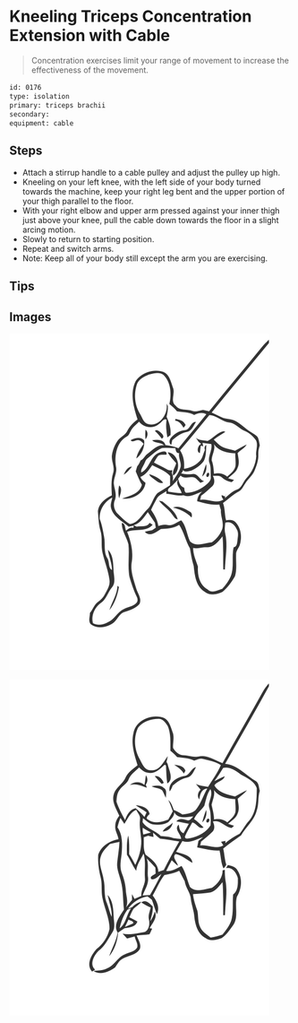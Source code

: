 # Kneeling Triceps Concentration Extension with Cable

> Concentration exercises limit your range of movement to increase the effectiveness of the movement.

``` 
id: 0176 
type: isolation 
primary: triceps brachii 
secondary:  
equipment: cable 
``` 


## Steps


 - Attach a stirrup handle to a cable pulley and adjust the pulley up high.
 - Kneeling on your left knee, with the left side of your body turned towards the machine, keep your right leg bent and the upper portion of your thigh parallel to the floor.
 - With your right elbow and upper arm pressed against your inner thigh just above your knee, pull the cable down towards the floor in a slight arcing motion.
 - Slowly to return to starting position.
 - Repeat and switch arms.
 - Note: Keep all of your body still except the arm you are exercising.

## Tips



## Images

![](./../svg/0176-relaxation.svg "")

![](./../svg/0176-tension.svg "")

